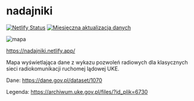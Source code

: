 # nadajniki

[![Netlify Status](https://api.netlify.com/api/v1/badges/c0bd9134-1540-47c5-b785-6cce698465f8/deploy-status)](https://app.netlify.com/sites/nadajniki/deploys) [![Miesięczna aktualizacja danych](https://github.com/yasiupl/nadajniki/actions/workflows/main.yml/badge.svg?branch=master)](https://github.com/yasiupl/nadajniki/actions/workflows/main.yml)

![mapa](https://repository-images.githubusercontent.com/209359790/38e0ad00-6704-11ea-9dc2-9f2d9670effa)

https://nadajniki.netlify.app/

Mapa wyświetlająca dane z wykazu pozwoleń radiowych dla klasycznych sieci radiokomunikacji ruchomej lądowej UKE.

Dane:
https://dane.gov.pl/dataset/1070

Legenda:
https://archiwum.uke.gov.pl/files/?id_plik=6730
